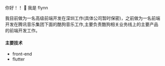 你好！！ 👋  我是 flynn

我目前做为一名高级前端开发在深圳工作(具体公司暂时保密)，之前做为一名前端开发在腾讯音乐集团下面的酷狗音乐工作,主要负责酷狗相关业务线上的主要产品的前端开发工作。

#### 主要技术
- front-end
- flutter

